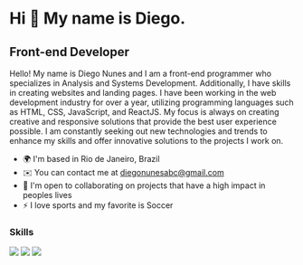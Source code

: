 
Hi 👋 My name is Diego.
==========================

Front-end Developer
-----------------------------

Hello! My name is Diego Nunes and I am a front-end programmer who specializes in Analysis and Systems Development. Additionally, I have skills in creating websites and landing pages. I have been working in the web development industry for over a year, utilizing programming languages such as HTML, CSS, JavaScript, and ReactJS. My focus is always on creating creative and responsive solutions that provide the best user experience possible. I am constantly seeking out new technologies and trends to enhance my skills and offer innovative solutions to the projects I work on.


* 🌍  I'm based in Rio de Janeiro, Brazil
* ✉️  You can contact me at [diegonunesabc@gmail.com](mailto:diegonunesabc@gmail.com)
* 🤝  I'm open to collaborating on projects that have a high impact in peoples lives
* ⚡  I love sports and my favorite is Soccer

### Skills

<p align="left">

 <img src="https://img.shields.io/badge/JavaScript-323330?style=for-the-badge&logo=javascript&logoColor=F7DF1E"/> 
 <img src="https://img.shields.io/badge/HTML5-E34F26?style=for-the-badge&logo=html5&logoColor=white"/>
 <img src="https://img.shields.io/badge/CSS3-1572B6?style=for-the-badge&logo=css3&logoColor=white"/>
 
